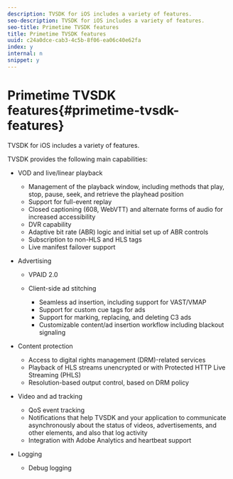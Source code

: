 ```yaml
---
description: TVSDK for iOS includes a variety of features.
seo-description: TVSDK for iOS includes a variety of features.
seo-title: Primetime TVSDK features
title: Primetime TVSDK features
uuid: c24a0dce-cab3-4c5b-8f06-ea06c40e62fa
index: y
internal: n
snippet: y
---
```


# Primetime TVSDK features{#primetime-tvsdk-features}

TVSDK for iOS includes a variety of features.

TVSDK provides the following main capabilities:

* VOD and live/linear playback

    * Management of the playback window, including methods that play, stop, pause, seek, and retrieve the playhead position
    * Support for full-event replay 
    * Closed captioning (608, WebVTT) and alternate forms of audio for increased accessibility 
    * DVR capability 
    * Adaptive bit rate (ABR) logic and initial set up of ABR controls 
    * Subscription to non-HLS and HLS tags 
    * Live manifest failover support

* Advertising

    * VPAID 2.0 
    * Client-side ad stitching

        * Seamless ad insertion, including support for VAST/VMAP 
        * Support for custom cue tags for ads 
        * Support for marking, replacing, and deleting C3 ads
        * Customizable content/ad insertion workflow including blackout signaling

* Content protection

    * Access to digital rights management (DRM)-related services 
    * Playback of HLS streams unencrypted or with Protected HTTP Live Streaming (PHLS) 
    * Resolution-based output control, based on DRM policy

* Video and ad tracking

    * QoS event tracking 
    * Notifications that help TVSDK and your application to communicate asynchronously about the status of videos, advertisements, and other elements, and also that log activity 
    * Integration with Adobe Analytics and heartbeat support

* Logging

    * Debug logging

